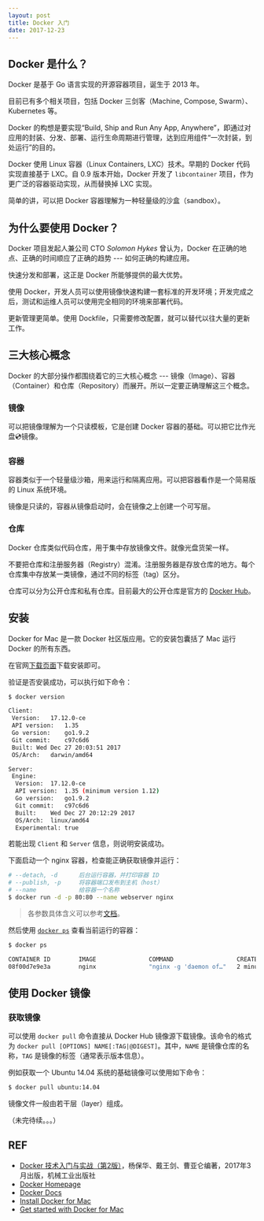 ```yaml
---
layout: post
title: Docker 入门
date: 2017-12-23
---
```


## Docker 是什么？

Docker 是基于 Go 语言实现的开源容器项目，诞生于 2013 年。

目前已有多个相关项目，包括 Docker 三剑客（Machine, Compose, Swarm）、Kubernetes 等。

Docker 的构想是要实现“Build, Ship and Run Any App, Anywhere”，即通过对应用的封装、分发、部署、运行生命周期进行管理，达到应用组件“一次封装，到处运行”的目的。

Docker 使用 Linux 容器（Linux Containers, LXC）技术。早期的 Docker 代码实现直接基于 LXC。自 0.9 版本开始，Docker 开发了 `libcontainer` 项目，作为更广泛的容器驱动实现，从而替换掉 LXC 实现。

简单的讲，可以把 Docker 容器理解为一种轻量级的沙盒（sandbox）。

## 为什么要使用 Docker？

Docker 项目发起人兼公司 CTO *Solomon Hykes* 曾认为，Docker 在正确的地点、正确的时间顺应了正确的趋势 --- 如何正确的构建应用。

快速分发和部署，这正是 Docker 所能够提供的最大优势。

使用 Docker，开发人员可以使用镜像快速构建一套标准的开发环境；开发完成之后，测试和运维人员可以使用完全相同的环境来部署代码。

更新管理更简单。使用 Dockfile，只需要修改配置，就可以替代以往大量的更新工作。

## 三大核心概念

Docker 的大部分操作都围绕着它的三大核心概念 --- 镜像（Image）、容器（Container）和仓库（Repository）而展开。所以一定要正确理解这三个概念。

### 镜像

可以把镜像理解为一个只读模板，它是创建 Docker 容器的基础。可以把它比作光盘💿镜像。

### 容器

容器类似于一个轻量级沙箱，用来运行和隔离应用。可以把容器看作是一个简易版的 Linux 系统环境。

镜像是只读的，容器从镜像启动时，会在镜像之上创建一个可写层。

### 仓库

Docker 仓库类似代码仓库，用于集中存放镜像文件。就像光盘货架一样。

不要把仓库和注册服务器（Registry）混淆。注册服务器是存放仓库的地方。每个仓库集中存放某一类镜像，通过不同的标签（tag）区分。

仓库可以分为公开仓库和私有仓库。目前最大的公开仓库是官方的 [Docker Hub][hub]。

## 安装

Docker for Mac 是一款 Docker 社区版应用。它的安装包囊括了 Mac 运行 Docker 的所有东西。

在官网[下载页面][install-docker-mac]下载安装即可。

验证是否安装成功，可以执行如下命令：

```sh
$ docker version

Client:
 Version:	17.12.0-ce
 API version:	1.35
 Go version:	go1.9.2
 Git commit:	c97c6d6
 Built:	Wed Dec 27 20:03:51 2017
 OS/Arch:	darwin/amd64

Server:
 Engine:
  Version:	17.12.0-ce
  API version:	1.35 (minimum version 1.12)
  Go version:	go1.9.2
  Git commit:	c97c6d6
  Built:	Wed Dec 27 20:12:29 2017
  OS/Arch:	linux/amd64
  Experimental:	true
```

若能出现 `Client` 和 `Server` 信息，则说明安装成功。

下面启动一个 nginx 容器，检查能正确获取镜像并运行：

```sh
# --detach, -d      后台运行容器，并打印容器 ID
# --publish, -p     将容器端口发布到主机（host）
# --name            给容器一个名称
$ docker run -d -p 80:80 --name webserver nginx
```

> 各参数具体含义可以参考[文档][cli-run]。

然后使用 [`docker ps`][cli-ps] 查看当前运行的容器：

```sh
$ docker ps

CONTAINER ID        IMAGE               COMMAND                  CREATED             STATUS              PORTS                NAMES
08f00d7e9e3a        nginx               "nginx -g 'daemon of…"   2 minutes ago       Up 2 minutes        0.0.0.0:80->80/tcp   webserver
```

## 使用 Docker 镜像

### 获取镜像

可以使用 `docker pull` 命令直接从 Docker Hub 镜像源下载镜像。该命令的格式为 `docker pull [OPTIONS] NAME[:TAG|@DIGEST]`。其中，`NAME` 是镜像仓库的名称，`TAG` 是镜像的标签（通常表示版本信息）。

例如获取一个 Ubuntu 14.04 系统的基础镜像可以使用如下命令：

```sh
$ docker pull ubuntu:14.04
```

镜像文件一般由若干层（layer）组成。

（未完待续。。。）

## REF

- [Docker 技术入门与实战（第2版）][book]，杨保华、戴王剑、曹亚仑编著，2017年3月出版，机械工业出版社
- [Docker Homepage][docker]
- [Docker Docs][docs]
- [Install Docker for Mac][install-docker-mac]
- [Get started with Docker for Mac][docker-for-mac]

[docker]: https://www.docker.com/
[docs]: https://docs.docker.com/
[cli-run]: https://docs.docker.com/engine/reference/commandline/run/
[cli-ps]: https://docs.docker.com/engine/reference/commandline/ps/
[book]: https://book.douban.com/subject/28489095/
[hub]: https://hub.docker.com
[docker-for-mac]: https://docs.docker.com/docker-for-mac/
[install-docker-mac]: https://docs.docker.com/docker-for-mac/install/